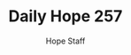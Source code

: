 ---
image: /assets/img/daily-hope-default-artwork.png
title: Daily Hope 257
number: 257
categories:
  - Daily Hope
author: Hope Staff
notes: Daily Hope 257
embed: >-
  <iframe src="https://open.spotify.com/embed/episode/2HCPFT5B599nCUkwMkHaAv?utm_source=generator" width="400px" height="102px" frameborder=“0" scrolling=“no”></iframe>
---